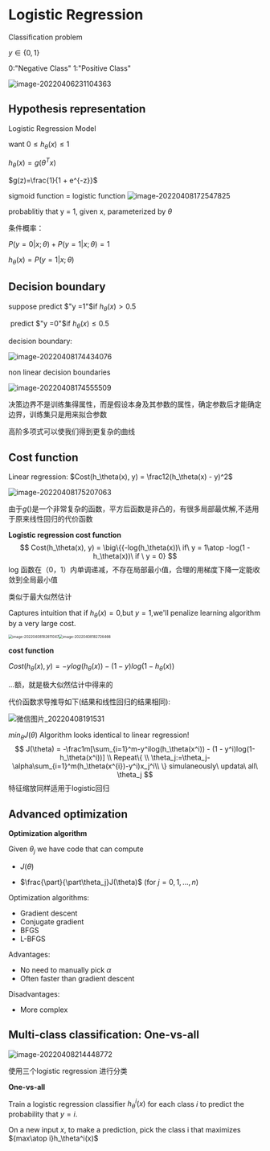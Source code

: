 # Logistic Regression

Classification problem

$y\in \{0,1\}$

0:"Negative Class" 1:"Positive Class"

![image-20220406231104363](assets/image-20220406231104363.png)

## Hypothesis representation

Logistic Regression Model

want $0\le h_\theta(x)\le 1$

$h_\theta(x) = g(\theta^Tx)$

$g(z)=\frac{1}{1 + e^{-z}}$

sigmoid function = logistic function ![image-20220408172547825](assets/image-20220408172547825.png)

probablitiy that y = 1, given x, parameterized by $\theta$

条件概率：

$P(y=0|x;\theta)+P(y=1|x;\theta) = 1$

$h_\theta(x) = P(y=1|x;\theta)$

## Decision boundary

suppose predict $"y =1"$if $h_\theta(x) > 0.5$

​			   predict  $"y =0"$if $h_\theta(x)\le 0.5$

decision boundary:

![image-20220408174434076](assets/image-20220408174434076.png)

non linear decision boundaries

![image-20220408174555509](assets/image-20220408174555509.png)

决策边界不是训练集得属性，而是假设本身及其参数的属性，确定参数后才能确定边界，训练集只是用来拟合参数

高阶多项式可以使我们得到更复杂的曲线

## Cost function

Linear regression: $Cost(h_\theta(x), y) = \frac12(h_\theta(x) - y)^2$

![image-20220408175207063](assets/image-20220408175207063.png)

由于$g()$是一个非常复杂的函数，平方后函数是非凸的，有很多局部最优解,不适用于原来线性回归的代价函数

**Logistic regression cost function**
$$
Cost(h_\theta(x), y) = \big\{{-log(h_\theta(x))\ if\ y = 1\atop -log(1 - h_\theta(x))\ if \ y = 0}
$$
log 函数在（0，1）内单调递减，不存在局部最小值，合理的用梯度下降一定能收敛到全局最小值

类似于最大似然估计

Captures intuition that if $h_\theta(x)=0$,but $y = 1$,we'll penalize learning algorithm by a very large cost.

<img src="assets/image-20220408182611047.png" alt="image-20220408182611047" style="zoom: 50%;" /><img src="assets/image-20220408182726466.png" alt="image-20220408182726466" style="zoom:50%;" />

**cost function**

$Cost(h_\theta(x), y) = -ylog(h_\theta(x)) - (1 - y)log(1-h_\theta(x))$

...额，就是极大似然估计中得来的

代价函数求导推导如下(结果和线性回归的结果相同):

![微信图片_20220408191531](assets/微信图片_20220408191531.jpg)

$min_\theta J(\theta)$ Algorithm looks identical to linear regression!
$$
J(\theta) = -\frac1m[\sum_{i=1}^m-y^ilog(h_\theta(x^i)) - (1 - y^i)log(1-h_\theta(x^i))] \\
Repeat\{ \\
\theta_j:=\theta_j-\alpha\sum_{i=1}^m(h_\theta(x^{i})-y^i)x_j^i\\
\}
simulaneously\ updata\ all\ \theta_j
$$
特征缩放同样适用于logistic回归

## Advanced optimization

**Optimization algorithm**

Given $\theta_j$ we have code that can compute

- $J(\theta)$

- $\frac{\part}{\part\theta_j}J(\theta)$            (for $j = 0,1,...,n$)

Optimization algorithms:

- Gradient descent
- Conjugate gradient
- BFGS
- L-BFGS

Advantages:

- No need to manually pick $\alpha$
- Often faster than gradient descent

Disadvantages:

- More complex

## Multi-class classification: One-vs-all

![image-20220408214448772](assets/image-20220408214448772.png)

使用三个logistic regression 进行分类

**One-vs-all**

Train a logistic regression classifier $h_\theta^i(x)$ for each class $i$ to predict the probability that $y = i$.

On a new input $x$, to make a prediction, pick the class i that maximizes ${max\atop i}h_\theta^i(x)$


